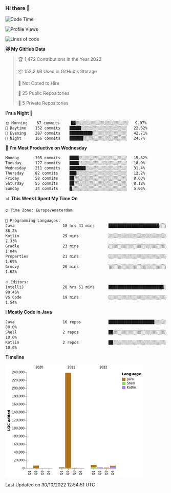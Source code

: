 ### Hi there 👋


<!--START_SECTION:waka-->
![Code Time](http://img.shields.io/badge/Code%20Time-2%2C578%20hrs%2047%20mins-blue)

![Profile Views](http://img.shields.io/badge/Profile%20Views-0-blue)

![Lines of code](https://img.shields.io/badge/From%20Hello%20World%20I%27ve%20Written-266%20Thousand%20lines%20of%20code-blue)

**🐱 My GitHub Data** 

> 🏆 1,472 Contributions in the Year 2022
 > 
> 📦 152.2 kB Used in GitHub's Storage 
 > 
> 🚫 Not Opted to Hire
 > 
> 📜 25 Public Repositories 
 > 
> 🔑 5 Private Repositories  
 > 
**I'm a Night 🦉** 

```text
🌞 Morning    67 commits     ██░░░░░░░░░░░░░░░░░░░░░░░   9.97% 
🌆 Daytime    152 commits    █████░░░░░░░░░░░░░░░░░░░░   22.62% 
🌃 Evening    287 commits    ██████████░░░░░░░░░░░░░░░   42.71% 
🌙 Night      166 commits    ██████░░░░░░░░░░░░░░░░░░░   24.7%

```
📅 **I'm Most Productive on Wednesday** 

```text
Monday       105 commits    ████░░░░░░░░░░░░░░░░░░░░░   15.62% 
Tuesday      127 commits    ████░░░░░░░░░░░░░░░░░░░░░   18.9% 
Wednesday    211 commits    ███████░░░░░░░░░░░░░░░░░░   31.4% 
Thursday     82 commits     ███░░░░░░░░░░░░░░░░░░░░░░   12.2% 
Friday       58 commits     ██░░░░░░░░░░░░░░░░░░░░░░░   8.63% 
Saturday     55 commits     ██░░░░░░░░░░░░░░░░░░░░░░░   8.18% 
Sunday       34 commits     █░░░░░░░░░░░░░░░░░░░░░░░░   5.06%

```


📊 **This Week I Spent My Time On** 

```text
⌚︎ Time Zone: Europe/Amsterdam

💬 Programming Languages: 
Java                     18 hrs 41 mins      ██████████████████████░░░   88.2% 
Kotlin                   29 mins             ░░░░░░░░░░░░░░░░░░░░░░░░░   2.33% 
Gradle                   23 mins             ░░░░░░░░░░░░░░░░░░░░░░░░░   1.84% 
Properties               21 mins             ░░░░░░░░░░░░░░░░░░░░░░░░░   1.69% 
Groovy                   20 mins             ░░░░░░░░░░░░░░░░░░░░░░░░░   1.62%

🔥 Editors: 
IntelliJ                 20 hrs 51 mins      ████████████████████████░   98.46% 
VS Code                  19 mins             ░░░░░░░░░░░░░░░░░░░░░░░░░   1.54%

```

**I Mostly Code in Java** 

```text
Java                     16 repos            ████████████████████░░░░░   80.0% 
Shell                    2 repos             ██░░░░░░░░░░░░░░░░░░░░░░░   10.0% 
Kotlin                   2 repos             ██░░░░░░░░░░░░░░░░░░░░░░░   10.0%

```


**Timeline**

![Chart not found](https://raw.githubusercontent.com/powercasgamer/powercasgamer/master/charts/bar_graph.png) 


 Last Updated on 30/10/2022 12:54:51 UTC
<!--END_SECTION:waka-->
